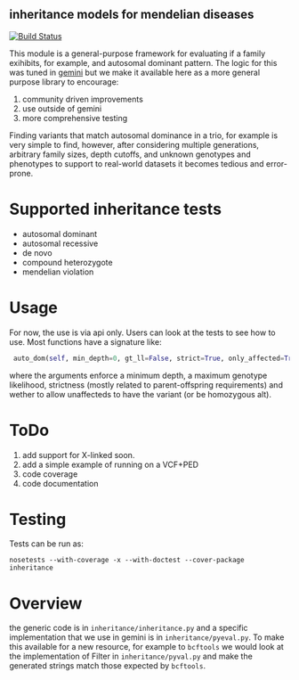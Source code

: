 inheritance models for mendelian diseases
-----------------------------------------

[![Build Status](https://travis-ci.org/brentp/inheritance.svg?branch=master)](https://travis-ci.org/brentp/inheritance)

This module is a general-purpose framework for evaluating if a family exihibits, for example, and autosomal dominant pattern.
The logic for this was tuned in [gemini](https://github.com/arq5x/gemini) but we make it available here as a more general purpose library to encourage:
1. community driven improvements
2. use outside of gemini
3. more comprehensive testing

Finding variants that match autosomal dominance in a trio, for example is very simple to find,
however, after considering multiple generations, arbitrary family sizes, depth cutoffs, and unknown
genotypes and phenotypes to support to real-world datasets it becomes tedious and error-prone.

Supported inheritance tests
===========================

+ autosomal dominant
+ autosomal recessive
+ de novo
+ compound heterozygote
+ mendelian violation

Usage
=====

For now, the use is via api only. Users can look at the tests to see how to use. Most functions have a signature like:

```Python
 auto_dom(self, min_depth=0, gt_ll=False, strict=True, only_affected=True)
```

where the arguments enforce a minimum depth, a maximum genotype likelihood, strictness (mostly related to parent-offspring requirements)
and wether to allow unaffecteds to have the variant (or be homozygous alt).

ToDo
====
1. add support for X-linked soon.
2. add a simple example of running on a VCF+PED
3. code coverage
4. code documentation

Testing
=======

Tests can be run as:

```
nosetests --with-coverage -x --with-doctest --cover-package inheritance
```

Overview
========

the generic code is in `inheritance/inheritance.py` and a specific implementation that we use in gemini is in `inheritance/pyeval.py`.
To make this available for a new resource, for example to `bcftools` we would look at the implementation of Filter in `inheritance/pyval.py`
and make the generated strings match those expected by `bcftools`.
